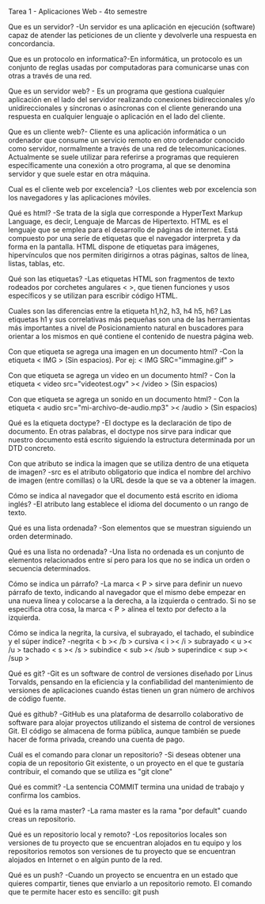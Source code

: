 Tarea 1 - Aplicaciones Web - 4to semestre

Que es un servidor? -Un servidor es una aplicación en ejecución (software) capaz de atender las peticiones de un cliente y devolverle una respuesta en concordancia.

Que es un protocolo en informatica?-En informática, un protocolo es un conjunto de reglas usadas por computadoras para comunicarse unas con otras a través de una red. 

Que es un servidor web? - Es un programa que gestiona cualquier aplicación en el lado del servidor realizando conexiones bidireccionales y/o unidireccionales y síncronas o asíncronas con el cliente generando una respuesta en cualquier lenguaje o aplicación en el lado del cliente.

Que es un cliente web?- Cliente es una aplicación informática o un ordenador que consume un servicio remoto en otro ordenador conocido como servidor, normalmente a través de una red de telecomunicaciones. Actualmente se suele utilizar para referirse a programas que requieren específicamente una conexión a otro programa, al que se denomina servidor y que suele estar en otra máquina.

Cual es el cliente web por excelencia? -Los clientes web por excelencia son los navegadores y las aplicaciones móviles.

Qué es html? -Se trata de la sigla que corresponde a HyperText Markup Language, es decir, Lenguaje de Marcas de Hipertexto. HTML es el lenguaje que se emplea para el desarrollo de páginas de internet. Está compuesto por una seríe de etiquetas que el navegador interpreta y da forma en la pantalla. HTML dispone de etiquetas para imágenes, hipervínculos que nos permiten dirigirnos a otras páginas, saltos de línea, listas, tablas, etc.

Qué son las etiquetas? -Las etiquetas HTML son fragmentos de texto rodeados por corchetes angulares < >, que tienen funciones y usos específicos y se utilizan para escribir código HTML.

Cuales son las diferencias entre la etiqueta h1,h2, h3, h4 h5, h6? Las etiquetas h1 y sus correlativas más pequeñas son una de las herramientas más importantes a nivel de Posicionamiento natural en buscadores para orientar a los mismos en qué contiene el contenido de nuestra página web.

Con que etiqueta se agrega una imagen en un documento html? -Con la etiqueta < IMG > (Sin espacios). Por ej: < IMG SRC="immagine.gif" >

Con que etiqueta se agrega un video en un documento html? - Con la etiqueta < video src="videotest.ogv" >< /video > (Sin espacios)

Con que etiqueta se agrega un sonido en un documento html? - Con la etiqueta < audio src="mi-archivo-de-audio.mp3" >< /audio > (Sin espacios)

Qué es la etiqueta doctype? -El doctype es la declaración de tipo de documento. En otras palabras, el doctype nos sirve para indicar que nuestro documento está escrito siguiendo la estructura determinada por un DTD concreto.

Con que atributo se indica la imagen que se utiliza dentro de una etiqueta de imagen? -src es el atributo obligatorio que indica el nombre del archivo de imagen (entre comillas) o la URL desde la que se va a obtener la imagen.

Cómo se indica al navegador que el documento está escrito en idioma inglés? -El atributo lang establece el idioma del documento o un rango de texto.

Qué es una lista ordenada? -Son elementos que se muestran siguiendo un orden determinado.

Qué es una lista no ordenada? -Una lista no ordenada es un conjunto de elementos relacionados entre sí pero para los que no se indica un orden o secuencia determinados.

Cómo se indica un párrafo? -La marca < P > sirve para definir un nuevo párrafo de texto, indicando al navegador que el mismo debe empezar en una nueva línea y colocarse a la derecha, a la izquierda o centrado. Si no se especifica otra cosa, la marca < P > alinea el texto por defecto a la izquierda. 

Cómo se indica la negrita, la cursiva, el subrayado, el tachado, el subíndice y el súper índice? -negrita < b >< /b > cursiva < i >< /i > subrayado < u >< /u > tachado < s >< /s > subindice < sub >< /sub > superindice < sup >< /sup >

Qué es git? -Git es un software de control de versiones diseñado por Linus Torvalds, pensando en la eficiencia y la confiabilidad del mantenimiento de versiones de aplicaciones cuando éstas tienen un gran número de archivos de código fuente.

Qué es github? -GitHub es una plataforma de desarrollo colaborativo de software para alojar proyectos utilizando el sistema de control de versiones Git. El código se almacena de forma pública, aunque también se puede hacer de forma privada, creando una cuenta de pago.

Cuál es el comando para clonar un repositorio? -Si deseas obtener una copia de un repositorio Git existente, o un proyecto en el que te gustaría contribuir, el comando que se utiliza es "git clone"

Qué es commit? -La sentencia COMMIT termina una unidad de trabajo y confirma los cambios.

Qué es la rama master? -La rama master es la rama "por default" cuando creas un repositorio.

Qué es un repositorio local y remoto? -Los repositorios locales son versiones de tu proyecto que se encuentran alojados en tu equipo y los repositorios remotos son versiones de tu proyecto que se encuentran alojados en Internet o en algún punto de la red.

Qué es un push? -Cuando un proyecto se encuentra en un estado que quieres compartir, tienes que enviarlo a un repositorio remoto. El comando que te permite hacer esto es sencillo: git push
